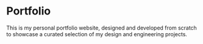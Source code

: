 # Portfolio
This is my personal portfolio website, designed and developed from scratch to showcase a curated selection of my design and engineering projects.
